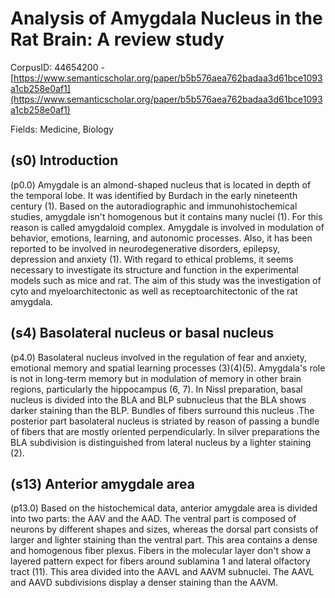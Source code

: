 # Analysis of Amygdala Nucleus in the Rat Brain: A review study

CorpusID: 44654200 - [https://www.semanticscholar.org/paper/b5b576aea762badaa3d61bce1093a1cb258e0af1](https://www.semanticscholar.org/paper/b5b576aea762badaa3d61bce1093a1cb258e0af1)

Fields: Medicine, Biology

## (s0) Introduction
(p0.0) Amygdale is an almond-shaped nucleus that is located in depth of the temporal lobe. It was identified by Burdach in the early nineteenth century (1). Based on the autoradiographic and immunohistochemical studies, amygdale isn't homogenous but it contains many nuclei (1). For this reason is called amygdaloid complex. Amygdale is involved in modulation of behavior, emotions, learning, and autonomic processes. Also, it has been reported to be involved in neurodegenerative disorders, epilepsy, depression and anxiety (1). With regard to ethical problems, it seems necessary to investigate its structure and function in the experimental models such as mice and rat. The aim of this study was the investigation of cyto and myeloarchitectonic as well as receptoarchitectonic of the rat amygdala.
## (s4) Basolateral nucleus or basal nucleus
(p4.0) Basolateral nucleus involved in the regulation of fear and anxiety, emotional memory and spatial learning processes (3)(4)(5). Amygdala's role is not in long-term memory but in modulation of memory in other brain regions, particularly the hippocampus (6, 7). In Nissl preparation, basal nucleus is divided into the BLA and BLP subnucleus that the BLA shows darker staining than the BLP. Bundles of fibers surround this nucleus .The posterior part basolateral nucleus is striated by reason of passing a bundle of fibers that are mostly oriented perpendicularly. In silver preparations the BLA subdivision is distinguished from lateral nucleus by a lighter staining (2).
## (s13) Anterior amygdale area
(p13.0) Based on the histochemical data, anterior amygdale area is divided into two parts: the AAV and the AAD. The ventral part is composed of neurons by different shapes and sizes, whereas the dorsal part consists of larger and lighter staining than the ventral part. This area contains a dense and homogenous fiber plexus. Fibers in the molecular layer don't show a layered pattern expect for fibers around sublamina 1 and lateral olfactory tract (11). This area divided into the AAVL and AAVM subnuclei. The AAVL and AAVD subdivisions display a denser staining than the AAVM.
